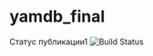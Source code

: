# yamdb_final
Статус публикации1
![Build Status](https://github.com/VladimirSolomakha/yamdb_final/actions/workflows/yamdb_workflow.yml/badge.svg)
